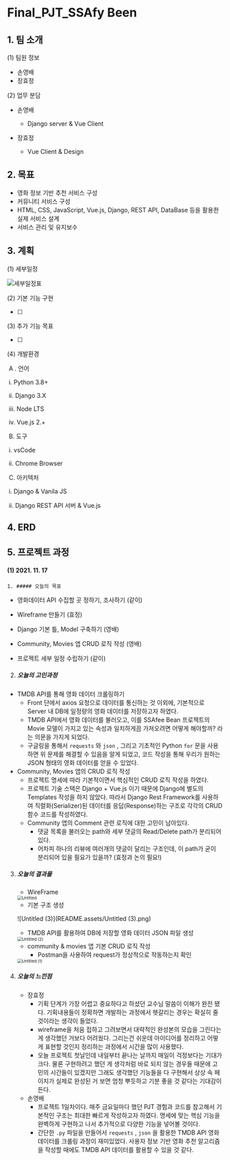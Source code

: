 # Final_PJT_SSAfy  Been  

## 1. 팀 소개

(1) 팀원 정보

- 손영배
- 장효정



(2) 업무 분담

- 손영배

  - Django server & Vue Client

- 장효정

  - Vue Client & Design

  

## 2. 목표

- 영화 정보 기반 추천 서비스 구성
- 커뮤니티 서비스 구성
- HTML, CSS, JavaScript, Vue.js, Django, REST API, DataBase 등을 활용한 실제 서비스 설계
- 서비스 관리 및 유지보수



## 3. 계획

(1) 세부일정

![세부일정표](README.assets/세부일정표.png)



(2) 기본 기능 구현

- [ ] 



(3) 추가 기능 목표

- [ ] 



(4) 개발환경

​	A . 언어

​		i. Python 3.8+

​		ii. Django 3.X

​		iii. Node LTS 

​		iv. Vue.js 2.+



​	B. 도구

​		i. vsCode

​		ii. Chrome Browser



​	C. 아키텍처

​		i. Django & Vanila JS

​		ii. Django REST API 서버 & Vue.js



## 4. ERD



## 5. 프로젝트 과정

#### (1) 2021. 11. 17

	1. ##### 오늘의 목표

- 영화데이터 API 수집할 곳 정하기, 조사하기 (같이)

- Wireframe 만들기 (효정)
- Django 기본 틀, Model 구축하기 (영배)
- Community, Movies 앱 CRUD 로직 작성 (영배)
- 프로젝트 세부 일정 수립하기 (같이)



2. ##### 오늘의 고민과정

- TMDB API를 통해 영화 데이터 크롤링하기
  - Front 단에서 axios 요청으로 데이터를 통신하는 것 이외에, 기본적으로 Server 내 DB에 일정량의 영화 데이터를 저장하고자 하였다.
  - TMDB API에서 영화 데이터를 불러오고, 이를 SSAfee Bean 프로젝트의 Movie 모델이 가지고 있는 속성과 일치하게끔 가져오려면 어떻게 해야할까? 라는 의문을 가지게 되었다.
  - 구글링을 통해서 `requests` 와 `json` , 그리고 기초적인 Python `for` 문을 사용하면 위 문제를 해결할 수 있음을 알게 되었고, 코드 작성을 통해 우리가 원하는 JSON 형태의 영화 데이터를 얻을 수 있었다.
- Community, Movies 앱의 CRUD 로직 작성
  - 프로젝트 명세에 따라 기본적이면서 핵심적인 CRUD 로직 작성을 하였다.
  - 프로젝트 기술 스택은 Django + Vue.js 이기 때문에 Django에 별도의 Templates 작성을 하지 않았다. 따라서 Django Rest Framework를 사용하여 직렬화(Serializer)된 데이터를 응답(Response)하는 구조로 각각의 CRUD 함수 코드를 작성하였다.
  - Community 앱의 Comment 관련 로직에 대한 고민이 남아있다.
    - 댓글 목록을 불러오는 path와 세부 댓글의 Read/Delete path가 분리되어 있다.
    - 어차피 하나의 리뷰에 여러개의 댓글이 달리는 구조인데, 이 path가 굳이 분리되어 있을 필요가 있을까? (효정과 논의 필요!)



3. ##### 오늘의 결과물

   - WireFrame

   <img src="README.assets/Untitled.png" alt="Untitled" style="zoom: 67%;" />

   

   - 기본 구조 생성

   ![Untitled (3)](README.assets/Untitled (3).png)

   

   - TMDB API를 활용하여 DB에 저장할 영화 데이터 JSON 파일 생성

   <img src="README.assets/Untitled (2).png" alt="Untitled (2)" style="zoom:67%;" />

   

   - community & movies 앱 기본 CRUD 로직 작성
     - Postman을 사용하여 request가 정상적으로 작동하는지 확인

   <img src="README.assets/Untitled (1).png" alt="Untitled (1)" style="zoom: 67%;" />



4. ##### 오늘의 느낀점

   - 장효정
     - 기획 단계가 가장 어렵고 중요하다고 하셨던 교수님 말씀이 이해가 완전 됐다. 기획내용들이 정확하면 개발하는 과정에서 헷갈리는 경우는 확실히 줄 것이라는 생각이 들었다.
     - wireframe을 처음 접하고 그려보면서 대략적인 완성본의 모습을 그린다는 게 생각했던 거보다 어려웠다. 그리는건 쉬운데 아이디어를 정리하고 어떻게 표현할 것인지 정리하는 과정에서 시간을 많이 사용했다.
     - 오늘 프로젝트 첫날인데 내일부터 끝나는 날까지 매일이 걱정보다는 기대가 크다. 물론 구현하려고 했던 게 생각처럼 바로 되지 않는 경우들 때문에 고민의 시간들이 있겠지만 그래도 생각했던 기능들을 다 구현해서 상상 속 페이지가 실제로 완성된 거 보면 엄청 뿌듯하고 기분 좋을 것 같다는 기대감이 든다.
   - 손영배
     - 프로젝트 1일차이다. 매주 금요일마다 했던 PJT 경험과 코드를 참고해서 기본적인 구조는 최대한 빠르게 작성하고자 하였다. 명세에 맞는 핵심 기능을 완벽하게 구현하고 나서 추가적으로 다양한 기능을 넣어볼 것이다.
     - 간단한 `.py` 파일을 만들어서 `requests` , `json` 을 활용한 TMDB API 영화 데이터를 크롤링 과정이 재미있었다. 사용자 정보 기반 영화 추천 알고리즘을 작성할 때에도 TMDB API 데이터를 활용할 수 있을 것 같다.





